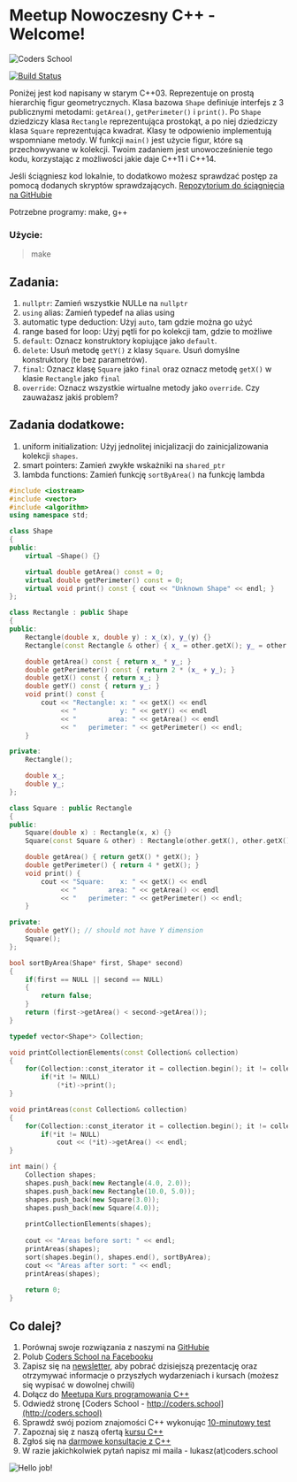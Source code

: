 # Meetup Nowoczesny C++ - Welcome!
![Coders School](http://coders.school/wp-content/uploads/2018/10/LOGO_bez_tla.png)

[![Build Status](https://travis-ci.org/coders-school/meetup_modern_cpp.svg?branch=solutions)](https://travis-ci.org/coders-school/meetup_modern_cpp)

Poniżej jest kod napisany w starym C++03. Reprezentuje on prostą hierarchię figur geometrycznych. Klasa bazowa `Shape` definiuje interfejs z 3 publicznymi metodami: `getArea()`, `getPerimeter()` i `print()`. Po `Shape` dziedziczy klasa `Rectangle` reprezentująca prostokąt, a po niej dziedziczy klasa `Square` reprezentująca kwadrat. Klasy te odpowienio implementują wspomniane metody. W funkcji `main()` jest użycie figur, które są przechowywane w kolekcji. Twoim zadaniem jest unowocześnienie tego kodu, korzystając z możliwości jakie daje C++11 i C++14.

Jeśli ściągniesz kod lokalnie, to dodatkowo możesz sprawdzać postęp za pomocą dodanych skryptów sprawdzających. [Repozytorium do ściągnięcia na GitHubie](https://github.com/coders-school/meetup_modern_cpp)

Potrzebne programy: make, g++

### Użycie:
> make

## Zadania:
1. `nullptr`:
    Zamień wszystkie NULLe na `nullptr`
1. `using` alias:
    Zamień typedef na alias using
1. automatic type deduction:
    Użyj `auto`, tam gdzie można go użyć
1. range based for loop:
    Użyj pętli for po kolekcji tam, gdzie to możliwe
1. `default`:
    Oznacz konstruktory kopiujące jako `default`.
1. `delete`:
    Usuń metodę `getY()` z klasy `Square`.
    Usuń domyślne konstruktory (te bez parametrów).
1. `final`:
    Oznacz klasę `Square` jako `final` oraz oznacz metodę `getX()` w klasie `Rectangle` jako `final`
1. `override`:
    Oznacz wszystkie wirtualne metody jako `override`. Czy zauważasz jakiś problem?

## Zadania dodatkowe:
1. uniform initialization:
    Użyj jednolitej inicjalizacji do zainicjalizowania kolekcji `shapes`.
1. smart pointers:
    Zamień zwykłe wskażniki na `shared_ptr`
1. lambda functions:
    Zamień funkcję `sortByArea()` na funkcję lambda

```C++ runnable
#include <iostream>
#include <vector>
#include <algorithm>
using namespace std;

class Shape
{
public:
    virtual ~Shape() {}

    virtual double getArea() const = 0;
    virtual double getPerimeter() const = 0;
    virtual void print() const { cout << "Unknown Shape" << endl; }
};

class Rectangle : public Shape
{
public:
    Rectangle(double x, double y) : x_(x), y_(y) {}
    Rectangle(const Rectangle & other) { x_ = other.getX(); y_ = other.getY(); }

    double getArea() const { return x_ * y_; }
    double getPerimeter() const { return 2 * (x_ + y_); }
    double getX() const { return x_; }
    double getY() const { return y_; }
    void print() const {
    	cout << "Rectangle: x: " << getX() << endl
             << "           y: " << getY() << endl
             << "        area: " << getArea() << endl
             << "   perimeter: " << getPerimeter() << endl;
	}

private:
    Rectangle();

    double x_;
    double y_;
};

class Square : public Rectangle
{
public:
    Square(double x) : Rectangle(x, x) {}
    Square(const Square & other) : Rectangle(other.getX(), other.getX()) {}

    double getArea() { return getX() * getX(); }
    double getPerimeter() { return 4 * getX(); }
    void print() {
    	cout << "Square:    x: " << getX() << endl
             << "        area: " << getArea() << endl
             << "   perimeter: " << getPerimeter() << endl;
	}

private:
    double getY(); // should not have Y dimension
    Square();
};

bool sortByArea(Shape* first, Shape* second)
{
    if(first == NULL || second == NULL)
    {
        return false;
    }
    return (first->getArea() < second->getArea());
}

typedef vector<Shape*> Collection;

void printCollectionElements(const Collection& collection)
{
    for(Collection::const_iterator it = collection.begin(); it != collection.end(); ++it)
        if(*it != NULL)
            (*it)->print();
}

void printAreas(const Collection& collection)
{
    for(Collection::const_iterator it = collection.begin(); it != collection.end(); ++it)
        if(*it != NULL)
            cout << (*it)->getArea() << endl;
}

int main() {
	Collection shapes;
    shapes.push_back(new Rectangle(4.0, 2.0));
    shapes.push_back(new Rectangle(10.0, 5.0));
    shapes.push_back(new Square(3.0));
    shapes.push_back(new Square(4.0));
    
    printCollectionElements(shapes);
    
    cout << "Areas before sort: " << endl;
    printAreas(shapes);
    sort(shapes.begin(), shapes.end(), sortByArea);
    cout << "Areas after sort: " << endl;
    printAreas(shapes);
    
	return 0;
}
```

## Co dalej?

1. Porównaj swoje rozwiązania z naszymi na [GitHubie](https://github.com/coders-school/meetup_modern_cpp/tree/solutions)
1. Polub [Coders School na Facebooku](https://www.facebook.com/szkola.coders.school)
1. Zapisz się na [newsletter](http://coders.school/?elementor_library=formularz-mailingowy), aby pobrać dzisiejszą prezentację oraz otrzymywać informacje o przyszłych wydarzeniach i kursach (możesz się wypisać w dowolnej chwili)
1. Dołącz do [Meetupa Kurs programowania C++](https://www.meetup.com/pl-PL/Kurs-programowania-C/)
1. Odwiedź stronę [Coders School - http://coders.school](http://coders.school)
1. Sprawdź swój poziom znajomości C++ wykonując [10-minutowy test](http://coders.school/sprawdz-sie/)
1. Zapoznaj się z naszą ofertą [kursu C++](http://coders.school/kurs-cpp/)
1. Zgłoś się na [darmowe konsultacje z C++](http://coders.school/post/darmowe-konsultacje-z-cpp/)
1. W razie jakichkolwiek pytań napisz mi maila - lukasz(at)coders.school

![Hello job!](http://coders.school/wp-content/uploads/2017/06/back.jpg)
